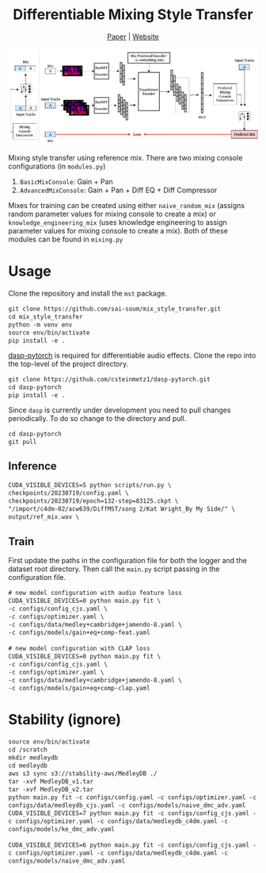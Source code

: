 
<div align="center">

# Differentiable Mixing Style Transfer
[Paper]() | [Website]()


<img src="./Assets/mst_wbg.png">

</div>

Mixing style transfer using reference mix. 
There are two mixing console configurations (in `modules.py`)
1. `BasicMixConsole`: Gain + Pan
2. `AdvancedMixConsole`: Gain + Pan + Diff EQ + Diff Compressor

Mixes for training can be created using either `naive_random_mix` (assigns random parameter values for mixing console to create a mix) or `knowledge_engineering_mix` (uses knowledge engineering to assign parameter values for mixing console to create a mix). Both of these modules can be found in `mixing.py`



# Usage

Clone the repository and install the `mst` package.
```
git clone https://github.com/sai-soum/mix_style_transfer.git
cd mix_style_transfer
python -m venv env
source env/bin/activate
pip install -e .
```

[dasp-pytorch](https://github.com/csteinmetz1/dasp-pytorch) is required for differentiable audio effects.
Clone the repo into the top-level of the project directory.
```
git clone https://github.com/csteinmetz1/dasp-pytorch.git
cd dasp-pytorch
pip install -e .
```

Since `dasp` is currently under development you need to pull changes periodically. 
To do so change to the directory and pull.
```
cd dasp-pytorch
git pull
```

## Inference

```
CUDA_VISIBLE_DEVICES=5 python scripts/run.py \
checkpoints/20230719/config.yaml \
checkpoints/20230719/epoch=132-step=83125.ckpt \
"/import/c4dm-02/acw639/DiffMST/song 2/Kat Wright_By My Side/" \
output/ref_mix.wav \
```

## Train

First update the paths in the configuration file for both the logger and the dataset root directory.
Then call the `main.py` script passing in the configuration file. 
```
# new model configuration with audio feature loss
CUDA_VISIBLE_DEVICES=0 python main.py fit \
-c configs/config_cjs.yaml \
-c configs/optimizer.yaml \
-c configs/data/medley+cambridge+jamendo-8.yaml \
-c configs/models/gain+eq+comp-feat.yaml

# new model configuration with CLAP loss
CUDA_VISIBLE_DEVICES=0 python main.py fit \
-c configs/config_cjs.yaml \
-c configs/optimizer.yaml \
-c configs/data/medley+cambridge+jamendo-8.yaml \
-c configs/models/gain+eq+comp-clap.yaml
```


# Stability (ignore)
```
source env/bin/activate
cd /scratch
mkdir medleydb
cd medleydb
aws s3 sync s3://stability-aws/MedleyDB ./
tar -xvf MedleyDB_v1.tar
tar -xvf MedleyDB_v2.tar
python main.py fit -c configs/config.yaml -c configs/optimizer.yaml -c configs/data/medleydb_cjs.yaml -c configs/models/naive_dmc_adv.yaml
CUDA_VISIBLE_DEVICES=7 python main.py fit -c configs/config_cjs.yaml -c configs/optimizer.yaml -c configs/data/medleydb_c4dm.yaml -c configs/models/ke_dmc_adv.yaml

CUDA_VISIBLE_DEVICES=6 python main.py fit -c configs/config_cjs.yaml -c configs/optimizer.yaml -c configs/data/medleydb_c4dm.yaml -c configs/models/naive_dmc_adv.yaml

```